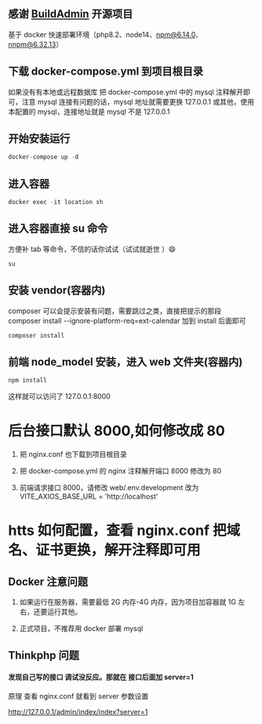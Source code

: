 ## 感谢 [BuildAdmin](https://github.com/build-admin/BuildAdmin) 开源项目

基于 docker 快速部署环境（php8.2、node14、npm@6.14.0、nnpm@6.32.13）

## 下载 docker-compose.yml 到项目根目录

如果没有有本地或远程数据库 把 docker-compose.yml 中的 mysql 注释解开即可，注意 mysql 连接有问题的话，mysql 地址就需要更换 127.0.0.1 或其他，使用本配置的 mysql，连接地址就是 mysql 不是 127.0.0.1

## 开始安装运行

```js
docker-compose up -d
```

## 进入容器

```js
docker exec -it location sh
```

## 进入容器直接 su 命令

方便补 tab 等命令，不信的话你试试（试试就逝世 ）😄

```php
su
```

## 安装 vendor(容器内)

composer 可以会提示安装有问题，需要跳过之类，直接把提示的那段 composer install --ignore-platform-req=ext-calendar 加到 install 后面即可

```js
composer install
```

## 前端 node_model 安装，进入 web 文件夹(容器内)

```js
npm install
```

这样就可以访问了 127.0.0.1:8000

# 后台接口默认 8000,如何修改成 80

1. 把 nginx.conf 也下载到项目根目录

2. 把 docker-compose.yml 的 nginx 注释解开端口 8000 修改为 80

3. 前端请求接口 8000，请修改 web/.env.development 改为 VITE_AXIOS_BASE_URL = 'http://localhost'

# htts 如何配置，查看 nginx.conf 把域名、证书更换，解开注释即可用

## Docker 注意问题

1. 如果运行在服务器，需要最低 2G 内存-4G 内存，因为项目加容器就 1G 左右，还要运行其他。

2. 正式项目，不推荐用 docker 部署 mysql

## Thinkphp 问题

#### 发现自己写的接口 调试没反应。那就在 接口后面加 server=1

原理 查看 nginx.conf 就看到 server 参数设置

http://127.0.0.1/admin/index/index?server=1
